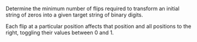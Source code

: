 Determine the minimum number of flips required to transform an initial string of zeros into a given target string of binary digits. 

Each flip at a particular position affects that position and all positions to the right, toggling their values between 0 and 1.
